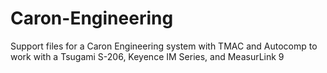 # Caron-Engineering
Support files for a Caron Engineering system with TMAC and Autocomp to work with a Tsugami S-206, Keyence IM Series, and MeasurLink 9
